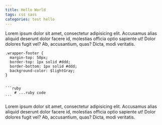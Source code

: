 ```yaml
---
title: Hello World
tags: css sass
categories: test hello
---
```


Lorem ipsum dolor sit amet, consectetur adipisicing elit. Accusamus alias aliquid deserunt dolor facere id, molestias officia optio sapiente ut! Dolor dolores fugit vel? Ab, accusantium, quas? Dicta, modi veritatis.

    .wrapper-footer {
      margin-top: 50px;
      border-top: 1px solid #ddd;
      border-bottom: 1px solid #ddd;
      background-color: $lightGray;
    }
    
    
    ```ruby
        # ...ruby code
    ```
    
Lorem ipsum dolor sit amet, consectetur adipisicing elit. Accusamus alias aliquid deserunt dolor facere id, molestias officia optio sapiente ut! Dolor dolores fugit vel? Ab, accusantium, quas? Dicta, modi veritatis.